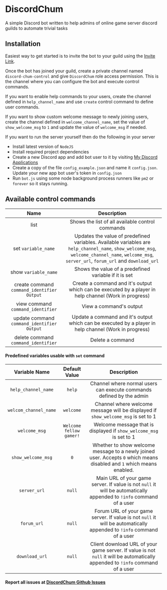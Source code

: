 # DiscordChum

A simple Discord bot written to help admins of online game server discord guilds to automate trivial tasks

## Installation

Easiest way to get started is to invite the bot to your guild using the [Invite Link](https://discordapp.com/api/oauth2/authorize?client_id=382623848778039306&scope=bot&permissions=76800).

Once the bot has joined your guild, create a private channel named `discord-chum-control` and give 
`DiscordChum` role access permission. This is the channel where you can configure the bot 
and execute control commands.

If you want to enable help commands to your users, create the channel defined in `help_channel_name` 
and use `create` control command to define user commands.

If you want to show custom welcome message to newly joining users, create the channel defined 
in `welcome_channel_name`, set the value of `show_welcome_msg` to `1` 
and update the value of `welcome_msg` if needed.

If you want to run the server yourself then do the following in your server
* Install latest version of `NodeJS`
* Install required project dependencies
* Create a new Discord app and add bot user to it by visiting [My Discord Applications](https://discordapp.com/developers/applications/me)
* Create a copy of the file `config_example.json` and name it `config.json`. Update your new app bot user's token in `config.json`
* Run `bot.js` using some node background process runners like `pm2` or `forever` so it stays running.

## Available control commands

| Name                                         | Description                                                                                               |
|:--------------------------------------------:|:---------------------------------------------------------------------------------------------------------:|
| list                                         | Shows the list of all available control commands                                                                            |
| set `variable_name`                          | Updates the value of predefined variables. Available variables are `help_channel_name`, `show_welcome_msg`, `welcome_channel_name`, `welcome_msg`, `server_url`, `forum_url` and `download_url` |
| show `variable_name`                         | Shows the value of a predefined variable if it is set
| create command `command_identifier` `Output` | Create a command and it's output which can be executed by a player in help channel (Work in progress)                       |
| view command `command_identifier`            | View a command's output |
| update command `command_identifier` `Output` | Update a command and it's output which can be executed by a player in help channel (Work in progress)                       |
| delete command `command_identifier`          | Delete a command |

#### Predefined variables usable with `set` command

| Variable Name          | Default Value          | Description                                                                                               |
|:----------------------:|:----------------------:|:---------------------------------------------------------------------------------------------------------:|
|`help_channel_name`     |`help`                  | Channel where normal users can execute commands defined by the admin |
|`welcom_channel_name`   |`welcome`               | Channel where welcome message will be displayed if `show_welcome_msg` is set to 1 |
|`welcome_msg`           |`Welcome fellow gamer!` | Welcome message that is displayed  if `show_welcome_msg` is set to 1|
|`show_welcome_msg`      |`0`                     | Whether to show welcome message to a newly joined user. Accepts `0` which means disabled and `1` which means enabled.  |
|`server_url`            |`null`                  | Main URL of your game server. If value is not `null` it will be automatically appended to `!info` command of a user |
|`forum_url`             |`null`                  | Forum URL of your game server. If value is not `null` it will be automatically appended to `!info` command of a user |
|`download_url`          |`null`                  | Client download URL of your game server. If value is not `null` it will be automatically appended to `!info` command of a user |

#### Report all issues at [DiscordChum Github Issues](https://github.com/cyberinferno/discord-chum/issues)
